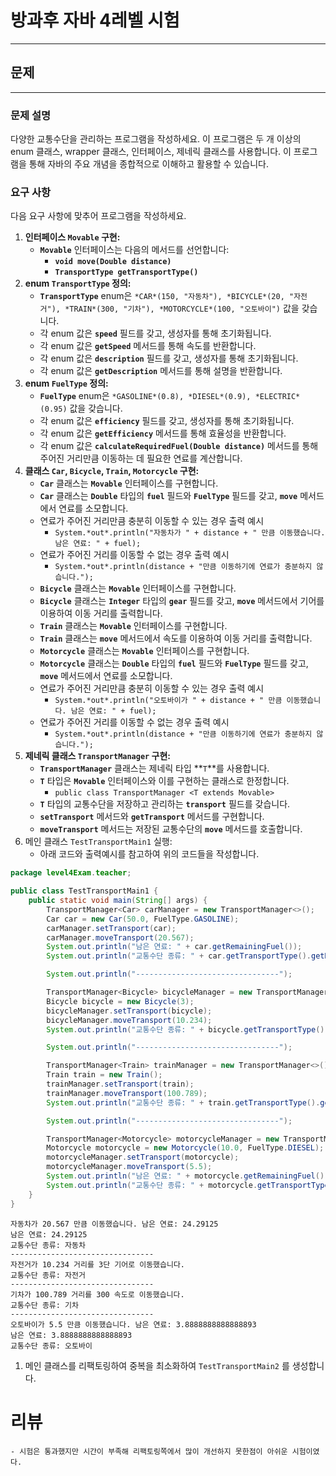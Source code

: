 # 방과후 자바 4레벨 시험
---
## 문제

---

### **문제 설명**

다양한 교통수단을 관리하는 프로그램을 작성하세요. 이 프로그램은 두 개 이상의 enum 클래스, wrapper 클래스, 인터페이스, 제네릭 클래스를 사용합니다. 이 프로그램을 통해 자바의 주요 개념을 종합적으로 이해하고 활용할 수 있습니다.

### **요구 사항**

다음 요구 사항에 맞추어 프로그램을 작성하세요.

1. **인터페이스 `Movable` 구현:**
    - **`Movable`** 인터페이스는 다음의 메서드를 선언합니다:
        - **`void move(Double distance)`**
        - **`TransportType getTransportType()`**
2. **enum `TransportType` 정의:**
    - **`TransportType`** enum은 `*CAR*(150, "자동차"), *BICYCLE*(20, "자전거"), *TRAIN*(300, "기차"), *MOTORCYCLE*(100, "오토바이")` 값을 갖습니다.
    - 각 enum 값은 **`speed`** 필드를 갖고, 생성자를 통해 초기화됩니다.
    - 각 enum 값은 **`getSpeed`** 메서드를 통해 속도를 반환합니다.
    - 각 enum 값은 **`description`** 필드를 갖고, 생성자를 통해 초기화됩니다.
    - 각 enum 값은 **`getDescription`** 메서드를 통해 설명을 반환합니다.
3. **enum `FuelType` 정의:**
    - **`FuelType`** enum은 `*GASOLINE*(0.8), *DIESEL*(0.9), *ELECTRIC*(0.95)`  값을 갖습니다.
    - 각 enum 값은 **`efficiency`** 필드를 갖고, 생성자를 통해 초기화됩니다.
    - 각 enum 값은 **`getEfficiency`** 메서드를 통해 효율성을 반환합니다.
    - 각 enum 값은 **`calculateRequiredFuel(Double distance)`** 메서드를 통해 주어진 거리만큼 이동하는 데 필요한 연료를 계산합니다.
4. **클래스 `Car`, `Bicycle`, `Train`, `Motorcycle` 구현:**
    - **`Car`** 클래스는 **`Movable`** 인터페이스를 구현합니다.
    - **`Car`** 클래스는 **`Double`** 타입의 **`fuel`** 필드와 **`FuelType`** 필드를 갖고, **`move`** 메서드에서 연료를 소모합니다.
    - 연료가 주어진 거리만큼 충분히 이동할 수 있는 경우 출력 예시
        - `System.*out*.println("자동차가 " + distance + " 만큼 이동했습니다. 남은 연료: " + fuel);`
    - 연료가 주어진 거리를 이동할 수 없는 경우 출력 예시
        - `System.*out*.println(distance + "만큼 이동하기에 연료가 충분하지 않습니다.");`
    - **`Bicycle`** 클래스는 **`Movable`** 인터페이스를 구현합니다.
    - **`Bicycle`** 클래스는 **`Integer`** 타입의 **`gear`** 필드를 갖고, **`move`** 메서드에서 기어를 이용하여 이동 거리를 출력합니다.
    - **`Train`** 클래스는 **`Movable`** 인터페이스를 구현합니다.
    - **`Train`** 클래스는 **`move`** 메서드에서 속도를 이용하여 이동 거리를 출력합니다.
    - **`Motorcycle`** 클래스는 **`Movable`** 인터페이스를 구현합니다.
    - **`Motorcycle`** 클래스는 **`Double`** 타입의 **`fuel`** 필드와 **`FuelType`** 필드를 갖고, **`move`** 메서드에서 연료를 소모합니다.
    - 연료가 주어진 거리만큼 충분히 이동할 수 있는 경우 출력 예시
        - `System.*out*.println("오토바이가 " + distance + " 만큼 이동했습니다. 남은 연료: " + fuel);`
    - 연료가 주어진 거리를 이동할 수 없는 경우 출력 예시
        - `System.*out*.println(distance + "만큼 이동하기에 연료가 충분하지 않습니다.");`
5. **제네릭 클래스 `TransportManager` 구현:**
    - **`TransportManager`** 클래스는 제네릭 타입 **`T`**를 사용합니다.
    - **`T`** 타입은 **`Movable`** 인터페이스와 이를 구현하는 클래스로 한정합니다.
        - `public class TransportManager <T extends Movable>`
    - **`T`** 타입의 교통수단을 저장하고 관리하는 **`transport`** 필드를 갖습니다.
    - **`setTransport`** 메서드와 **`getTransport`** 메서드를 구현합니다.
    - **`moveTransport`** 메서드는 저장된 교통수단의 **`move`** 메서드를 호출합니다.
6. 메인 클래스 `TestTransportMain1` 실행:
    - 아래 코드와 출력예시를 참고하여 위의 코드들을 작성합니다.

```java
package level4Exam.teacher;

public class TestTransportMain1 {
    public static void main(String[] args) {
        TransportManager<Car> carManager = new TransportManager<>();
        Car car = new Car(50.0, FuelType.GASOLINE);
        carManager.setTransport(car);
        carManager.moveTransport(20.567);
        System.out.println("남은 연료: " + car.getRemainingFuel());
        System.out.println("교통수단 종류: " + car.getTransportType().getDescription());

        System.out.println("--------------------------------");

        TransportManager<Bicycle> bicycleManager = new TransportManager<>();
        Bicycle bicycle = new Bicycle(3);
        bicycleManager.setTransport(bicycle);
        bicycleManager.moveTransport(10.234);
        System.out.println("교통수단 종류: " + bicycle.getTransportType().getDescription());

        System.out.println("--------------------------------");

        TransportManager<Train> trainManager = new TransportManager<>();
        Train train = new Train();
        trainManager.setTransport(train);
        trainManager.moveTransport(100.789);
        System.out.println("교통수단 종류: " + train.getTransportType().getDescription());

        System.out.println("--------------------------------");

        TransportManager<Motorcycle> motorcycleManager = new TransportManager<>();
        Motorcycle motorcycle = new Motorcycle(10.0, FuelType.DIESEL);
        motorcycleManager.setTransport(motorcycle);
        motorcycleManager.moveTransport(5.5);
        System.out.println("남은 연료: " + motorcycle.getRemainingFuel());
        System.out.println("교통수단 종류: " + motorcycle.getTransportType().getDescription());
    }
}
```

```
자동차가 20.567 만큼 이동했습니다. 남은 연료: 24.29125
남은 연료: 24.29125
교통수단 종류: 자동차
--------------------------------
자전거가 10.234 거리를 3단 기어로 이동했습니다.
교통수단 종류: 자전거
--------------------------------
기차가 100.789 거리를 300 속도로 이동했습니다.
교통수단 종류: 기차
--------------------------------
오토바이가 5.5 만큼 이동했습니다. 남은 연료: 3.8888888888888893
남은 연료: 3.8888888888888893
교통수단 종류: 오토바이
```

1. 메인 클래스를 리팩토링하여 중복을 최소화하여 `TestTransportMain2` 를 생성합니다.
# 리뷰
    - 시험은 통과했지만 시간이 부족해 리팩토링쪽에서 많이 개선하지 못한점이 아쉬운 시험이였다.
